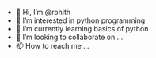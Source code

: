 - 👋 Hi, I’m @rohith
- 👀 I’m interested in python programming
- 🌱 I’m currently learning basics of python
- 💞️ I’m looking to collaborate on ...
- 📫 How to reach me ...

<!---
rohithpallippat/rohithpallippat is a ✨ special ✨ repository because its `README.md` (this file) appears on your GitHub profile.
You can click the Preview link to take a look at your changes.
--->
